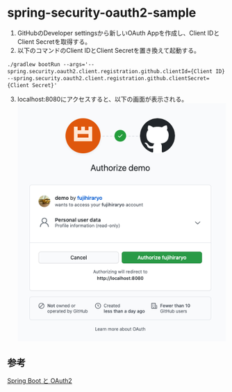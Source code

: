 # spring-security-oauth2-sample

1. GitHubのDeveloper settingsから新しいOAuth Appを作成し、Client IDとClient Secretを取得する。
2. 以下のコマンドのClient IDとClient Secretを置き換えて起動する。

```text
./gradlew bootRun --args='--spring.security.oauth2.client.registration.github.clientId={Client ID} --spring.security.oauth2.client.registration.github.clientSecret={Client Secret}'
```

3. localhost:8080にアクセスすると、以下の画面が表示される。
![authorize_page](https://github.com/fujihiraryo/spring-security-oauth2-sample/blob/resources/images/authorize_page.png)

## 参考
[Spring Boot と OAuth2](https://spring.pleiades.io/guides/tutorials/spring-boot-oauth2)
